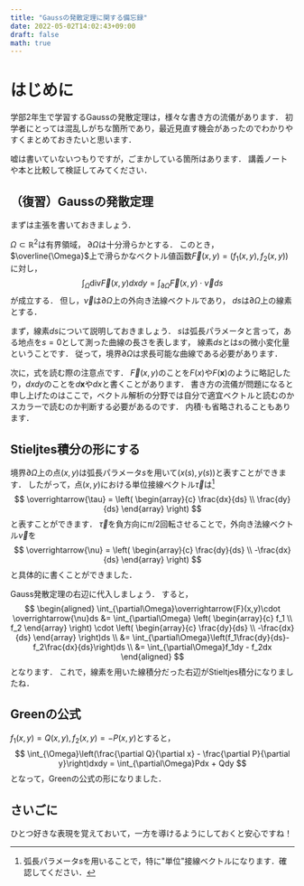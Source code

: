 ```yaml
---
title: "Gaussの発散定理に関する備忘録"
date: 2022-05-02T14:02:43+09:00
draft: false
math: true
---
```


# はじめに

学部2年生で学習するGaussの発散定理は，様々な書き方の流儀があります．
初学者にとっては混乱しがちな箇所であり，最近見直す機会があったのでわかりやすくまとめておきたいと思います．

嘘は書いていないつもりですが，ごまかしている箇所はあります．
講義ノートや本と比較して検証してみてください．

## （復習）Gaussの発散定理

まずは主張を書いておきましょう．

$\Omega\subset \mathbb{R}^2$は有界領域，
$\partial\Omega$は十分滑らかとする．
このとき，$\overline{\Omega}$上で滑らかなベクトル値函数$\overrightarrow{F}(x,y)=\left(f_1(x,y), f_2(x,y)\right)$に対し，
$$
\int_{\Omega}\mathrm{div}\overrightarrow{F}(x,y)dxdy
= \int_{\partial\Omega}\overrightarrow{F}(x,y)\cdot \overrightarrow{\nu}ds
$$
が成立する．
但し，$\overrightarrow{\nu}$は$\partial\Omega$上の外向き法線ベクトルであり，
$ds$は$\partial\Omega$上の線素とする．

まず，線素$ds$について説明しておきましょう．
$s$は弧長パラメータと言って，ある地点を$s=0$として測った曲線の長さを表します，
線素$ds$とは$s$の微小変化量ということです．
従って，境界$\partial\Omega$は求長可能な曲線である必要があります．

次に，式を読む際の注意点です．
$\overrightarrow{F}(x,y)$のことを$F(x)$や$F(\bm{x})$のように略記したり，$dxdy$のことを$d\bm{x}$や$dx$と書くことがあります．
書き方の流儀が問題になると申し上げたのはここで，ベクトル解析の分野では自分で適宜ベクトルと読むのかスカラーで読むのか判断する必要があるのです．
内積$\cdot$も省略されることもあります．

## Stieljtes積分の形にする

境界$\partial\Omega$上の点$(x,y)$は弧長パラメータ$s$を用いて$(x(s),y(s))$と表すことができます．
したがって，点$(x,y)$における単位接線ベクトル$\overrightarrow{\tau}$は[^1]
$$
\overrightarrow{\tau} =
\left(
\begin{array}{c}
\frac{dx}{ds} \\
\frac{dy}{ds}
\end{array}
\right)
$$
と表すことができます．
$\overrightarrow{\tau}$を負方向に$\pi/2$回転させることで，外向き法線ベクトル$\overrightarrow{\nu}$を
$$
\overrightarrow{\nu} =
\left(
\begin{array}{c}
\frac{dy}{ds} \\
-\frac{dx}{ds}
\end{array}
\right)
$$
と具体的に書くことができました．

Gauss発散定理の右辺に代入しましょう．
すると，
$$
\begin{aligned}
\int_{\partial\Omega}\overrightarrow{F}(x,y)\cdot \overrightarrow{\nu}ds
&= \int_{\partial\Omega}
\left(
\begin{array}{c}
f_1 \\
f_2
\end{array}
\right)
\cdot
\left(
\begin{array}{c}
\frac{dy}{ds} \\
-\frac{dx}{ds}
\end{array}
\right)ds \\
&= \int_{\partial\Omega}\left(f_1\frac{dy}{ds}-f_2\frac{dx}{ds}\right)ds \\
&= \int_{\partial\Omega}f_1dy - f_2dx
\end{aligned}
$$
となります．
これで，線素を用いた線積分だった右辺がStieltjes積分になりましたね．

## Greenの公式

$f_1(x,y)=Q(x,y),f_2(x,y)=-P(x,y)$とすると，
$$
\int_{\Omega}\left(\frac{\partial Q}{\partial x} - \frac{\partial P}{\partial y}\right)dxdy
= \int_{\partial\Omega}Pdx + Qdy
$$
となって，Greenの公式の形になりました．

## さいごに

ひとつ好きな表現を覚えておいて，一方を導けるようにしておくと安心ですね！

[^1]:弧長パラメータ$s$を用いることで，特に"単位"接線ベクトルになります．確認してください．
